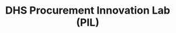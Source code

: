 ---
title: DHS Procurement Innovation Lab (PIL)
year:
description: A DHS initiative that shares innovative procurement techniques and best practices.
external_url: www.dhs.gov/pil
content_tags:
type: link
filters: acquisition-best-practices
---